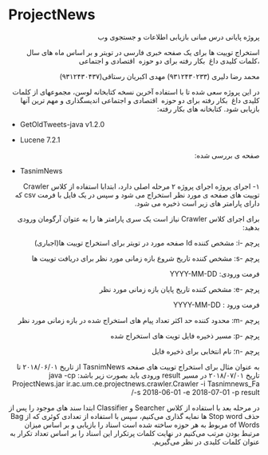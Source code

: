 # ProjectNews

<p dir="rtl">
پروژه پایانی درس مبانی بازیابی اطلاعات و جستجوی وب 
</p>

<p dir="rtl">
استخراج توییت ها برای یک صفحه خبری فارسی در تویتر و بر اساس ماه های سال ،کلمات کلیدی داغ  بکار رفته برای دو حوزه  اقتصادی و اجتماعی
</p>

<p dir="rtl">
محمد رضا دلیری (٩٣١٢۴٣٠٢٣٣)
مهدی اکبریان رستاقی(۹۳۱۲۴۳۰۴۳۷)
</p>

<p dir="rtl">
در این پروژه سعی شده تا با استفاده آخرین نسخه کتابخانه لوسن، مجموعهای از کلمات کلیدی داغ  بکار رفته برای دو حوزه  اقتصادی و اجتماعی اندیسگذاری و مهم ترین آنها بازیابی شود. 
کتابخانه های بکار رفته:
</p>

* GetOldTweets-java v1.2.0

* Lucene 7.2.1

<p dir="rtl">
صفحه ی بررسی شده:
 </p>
 
* TasnimNews

<p dir="rtl">
۱- اجرای پروژه
اجرای پروژه ۲ مرحله اصلی دارد، ابتدابا استفاده از کلاس Crawler توییت های صفحه ی مورد نظر استخراج می شود و سپس در یک فایل با فرمت csv که دارای پارامتر های  زیر است ذخیره می شود.
</p>

<div dir="rtl">
 
برای اجرای کلاس Crawler نیاز است یک سری پارامتر ها را به عتوان آرگومان ورودی بدهید:

پرچم -i: مشخص کننده Id صفحه مورد در تویتر برای استخراج توییت ها(اجباری)

پرچم -s: مشخص کننده تاریخ شروع بازه زمانی مورد نظر برای دریافت توییت ها

فرمت ورودی: YYYY-MM-DD

پرچم -e: مشخص کننده تاریخ پایان بازه زمانی مورد نظر

فرمت ورود : YYYY-MM-DD

پرچم -m: محدود کننده حد اکثر تعداد پیام های استخراج شده در بازه زمانی مورد نظر

پرچم -p: مسیر ذخیره فایل تویت های استخراج شده

پرچم -n؛ نام انتخابی برای ذخیره فایل
</div>

<p dir="rtl">
به عنوان مثال برای استخراج توییت های صفحه TasnimNews از تاریخ ۲۰۱۸/۰۶/۰۱ تا تاریخ ۲۰۱۸/۰۷/۰۱  در مسیر result ورودی باید بصورت زیر باشد:
java -cp ProjectNews.jar ir.ac.um.ce.projectnews.crawler.Crawler -i Tasnimnews_Fa -s 2018-06-01 -e 2018-07-01 -p result/
</p>

<p dir="rtl">
در مرحله بعد با استفاده از کلاس Searcher و Classifier  ابتدا سند های موجود را  پس از حذف Stop word ها نمایه گذاری می‌کنیم، سپس با استفاده از تعدادی کوئری که از Bag of Words مربوط به هر حوزه ساخته شده است اسناد را بازیابی و بر اساس میزان مرتبط بودن مرتب می‌کنیم
در نهایت کلمات پرتکرار این اسناد را بر اساس تعداد تکرار به عنوان کلمات کلیدی در نظر می‌گیریم.
</p>

 
